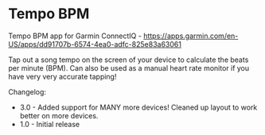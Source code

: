 # Tempo BPM
Tempo BPM app for Garmin ConnectIQ - https://apps.garmin.com/en-US/apps/dd91707b-6574-4ea0-adfc-825e83a63061

Tap out a song tempo on the screen of your device to calculate the beats per minute (BPM). Can also be used as a manual heart rate monitor if you have very very accurate tapping!

Changelog:

* 3.0 - Added support for MANY more devices! Cleaned up layout to work better on more devices.
* 1.0 - Initial release
